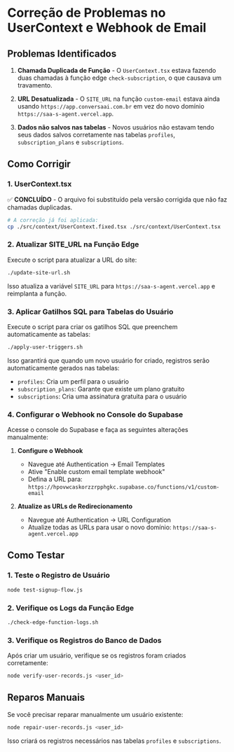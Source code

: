 # Correção de Problemas no UserContext e Webhook de Email

## Problemas Identificados

1. **Chamada Duplicada de Função** - O `UserContext.tsx` estava fazendo duas chamadas à função edge `check-subscription`, o que causava um travamento.

2. **URL Desatualizada** - O `SITE_URL` na função `custom-email` estava ainda usando `https://app.conversaai.com.br` em vez do novo domínio `https://saa-s-agent.vercel.app`.

3. **Dados não salvos nas tabelas** - Novos usuários não estavam tendo seus dados salvos corretamente nas tabelas `profiles`, `subscription_plans` e `subscriptions`.

## Como Corrigir

### 1. UserContext.tsx
✅ **CONCLUÍDO** - O arquivo foi substituído pela versão corrigida que não faz chamadas duplicadas.

```bash
# A correção já foi aplicada:
cp ./src/context/UserContext.fixed.tsx ./src/context/UserContext.tsx
```

### 2. Atualizar SITE_URL na Função Edge
Execute o script para atualizar a URL do site:

```bash
./update-site-url.sh
```

Isso atualiza a variável `SITE_URL` para `https://saa-s-agent.vercel.app` e reimplanta a função.

### 3. Aplicar Gatilhos SQL para Tabelas do Usuário
Execute o script para criar os gatilhos SQL que preenchem automaticamente as tabelas:

```bash
./apply-user-triggers.sh
```

Isso garantirá que quando um novo usuário for criado, registros serão automaticamente gerados nas tabelas:
- `profiles`: Cria um perfil para o usuário
- `subscription_plans`: Garante que existe um plano gratuito
- `subscriptions`: Cria uma assinatura gratuita para o usuário

### 4. Configurar o Webhook no Console do Supabase

Acesse o console do Supabase e faça as seguintes alterações manualmente:

1. **Configure o Webhook**
   - Navegue até Authentication -> Email Templates
   - Ative "Enable custom email template webhook"
   - Defina a URL para: `https://hpovwcaskorzzrpphgkc.supabase.co/functions/v1/custom-email`

2. **Atualize as URLs de Redirecionamento**
   - Navegue até Authentication -> URL Configuration
   - Atualize todas as URLs para usar o novo domínio: `https://saa-s-agent.vercel.app`

## Como Testar

### 1. Teste o Registro de Usuário
```bash
node test-signup-flow.js
```

### 2. Verifique os Logs da Função Edge
```bash
./check-edge-function-logs.sh
```

### 3. Verifique os Registros do Banco de Dados
Após criar um usuário, verifique se os registros foram criados corretamente:
```bash
node verify-user-records.js <user_id>
```

## Reparos Manuais

Se você precisar reparar manualmente um usuário existente:
```bash
node repair-user-records.js <user_id>
```

Isso criará os registros necessários nas tabelas `profiles` e `subscriptions`.
